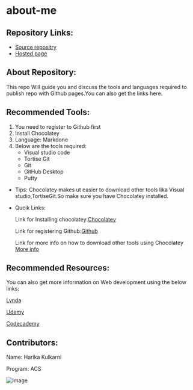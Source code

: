 # about-me

## Repository Links:
* [Source repositry](https://github.com/KHARIKA17/about-me)
* [Hosted page](https://kharika17.github.io/about-me/)

## About Repository:
This repo Will guide you and discuss the tools and languages required to publish repo with Github pages.You can also get the links here.

## Recommended Tools:
1. You need to register to Github first
1. Install Chocolatey
1. Language: Markdone
1. Below are the tools required:
    - Visual studio code
    - Tortise Git
    - Git
    - GitHub Desktop
    - Putty

* Tips:
  Chocolatey makes ut easier to download other tools lika Visual studio,TortiseGit.So make sure you have Chocolatey installed.

* Qucik Links:

  Link for Installing chocolatey:[Chocolatey](https://chocolatey.org/packages)

  Link for registering Github:[Github](https://github.com/)

  Link for more info on how to download other tools using Chocolatey [More info](https://github.com/denisecase/basic-tools-for-webdev)

## Recommended Resources:
You can also get more information on Web development using the below links:

   [Lynda](https://www.lynda.com/)
   
   [Udemy](https://www.lynda.com/)
   
   [Codecademy](https://www.google.com/search?q=codecademy&rlz=1C1GCEA_enUS884US884&oq=codeac&aqs=chrome.1.69i57j0l7.3914j0j7&sourceid=chrome&ie=UTF-8)

## Contributors:
Name: Harika Kulkarni

Program: ACS

![Image](https://www.wp-tutorials.com/wp-content/uploads/2018/01/why-learning-web-development.png)




